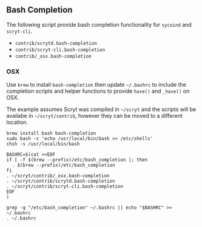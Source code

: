 Bash Completion
---------------------

The following script provide bash completion functionality for `sycoind` and `scryt-cli`.

* `contrib/scrytd.bash-completion`
* `contrib/scryt-cli.bash-completion`
* `contrib/_osx.bash-completion`

### OSX ###
Use `brew` to install `bash-completion` then update `~/.bashrc` to include the completion scripts and helper functions to provide `have()` and `_have()` on OSX.

The example assumes Scryt was compiled in `~/scryt` and the scripts will be availabe in `~/scryt/contrib`, however they can be moved to a different location.

```
brew install bash bash-completion
sudo bash -c 'echo /usr/local/bin/bash >> /etc/shells'
chsh -s /usr/local/bin/bash

BASHRC=$(cat <<EOF
if [ -f $(brew --prefix)/etc/bash_completion ]; then
  . $(brew --prefix)/etc/bash_completion
fi
. ~/scryt/contrib/_osx.bash-completion
. ~/scryt/contrib/scrytd.bash-completion
. ~/scryt/contrib/scryt-cli.bash-completion
EOF
)

grep -q "/etc/bash_completion" ~/.bashrc || echo "$BASHRC" >> ~/.bashrc
. ~/.bashrc

```